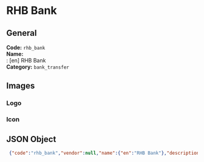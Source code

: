 # RHB Bank 
## General 
**Code:** `rhb_bank`  
**Name:**  
:	[en] RHB Bank  
**Category:** `bank_transfer`  
## Images 
### Logo 
### Icon 
## JSON Object 
```json
 {"code":"rhb_bank","vendor":null,"name":{"en":"RHB Bank"},"description":null,"countries":null,"category":"bank_transfer"}```  
